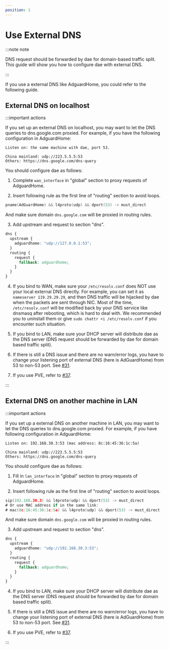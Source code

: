```yaml
---
position: 1
---
```


# Use External DNS

:::note note

DNS request should be forwarded by dae for domain-based traffic split. This guide will show you how to configure dae with external DNS.

:::

If you use a external DNS like AdguardHome, you could refer to the following guide.

## External DNS on localhost

:::important actions

If you set up an external DNS on localhost, you may want to let the DNS queries to dns.google.com proxied. For example, if you have the following configuration in AdguardHome:

```console
Listen on: the same machine with dae, port 53.

China mainland: udp://223.5.5.5:53
Others: https://dns.google.com/dns-query
```

You should configure dae as follows:

1. Complete `wan_interface` in "global" section to proxy requests of AdguardHome.

2. Insert following rule as the first line of "routing" section to avoid loops.

```go
pname(AdGuardHome) && l4proto(udp) && dport(53) -> must_direct
```

And make sure domain `dns.google.com` will be proxied in routing rules.

3. Add upstream and request to section "dns".

```css
dns {
  upstream {
    adguardhome: "udp://127.0.0.1:53";
  }
  routing {
    request {
      fallback: adguardhome;
    }
  }
}
```

4. If you bind to WAN, make sure your `/etc/resolv.conf` does NOT use your local external DNS directly. For example, you can set it as `nameserver 119.29.29.29`, and then DNS traffic will be hijacked by dae when the packets are sent through NIC. Most of the time, `/etc/resolv.conf` will be modified back by your DNS service like dnsmasq after rebooting, which is hard to deal with. We recommended you to uninstall them or give `sudo chattr +i /etc/resolv.conf` if you encounter such situation.

5. If you bind to LAN, make sure your DHCP server will distribute dae as the DNS server (DNS request should be forwarded by dae for domain based traffic split).

6. If there is still a DNS issue and there are no warn/error logs, you have to change your listening port of external DNS (here is AdGuardHome) from 53 to non-53 port. See [#31](https://github.com/daeuniverse/dae/issues/31#issuecomment-1467358364).

7. If you use PVE, refer to [#37](https://github.com/daeuniverse/dae/discussions/37).

:::

## External DNS on another machine in LAN

:::important actions

If you set up a external DNS on another machine in LAN, you may want to let the DNS queries to dns.google.com proxied. For example, if you have following configuration in AdguardHome:

```
Listen on: 192.168.30.3:53 (mac address: 8c:16:45:36:1c:5a)

China mainland: udp://223.5.5.5:53
Others: https://dns.google.com/dns-query
```

You should configure dae as follows:

1. Fill in `lan_interface` in "global" section to proxy requests of AdguardHome.

2. Insert following rule as the first line of "routing" section to avoid loops.

```go
sip(192.168.30.3) && l4proto(udp) && dport(53) -> must_direct
# Or use MAC address if in the same link:
# mac(8c:16:45:36:1c:5a) && l4proto(udp) && dport(53) -> must_direct
```

And make sure domain `dns.google.com` will be proxied in routing rules.

3. Add upstream and request to section "dns".

```css
dns {
  upstream {
    adguardhome: "udp://192.168.30.3:53";
  }
  routing {
    request {
      fallback: adguardhome;
    }
  }
}
```

4. If you bind to LAN, make sure your DHCP server will distribute dae as the DNS server (DNS request should be forwarded by dae for domain based traffic split).

5. If there is still a DNS issue and there are no warn/error logs, you have to change your listening port of external DNS (here is AdGuardHome) from 53 to non-53 port. See [#31](https://github.com/daeuniverse/dae/issues/31#issuecomment-1467358364).

6. If you use PVE, refer to [#37](https://github.com/daeuniverse/dae/discussions/37).

:::
